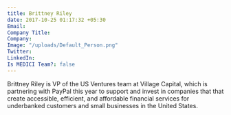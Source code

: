 ```yaml
---
title: Brittney Riley
date: 2017-10-25 01:17:32 +05:30
Email: 
Company Title: 
Company: 
Image: "/uploads/Default_Person.png"
Twitter: 
LinkedIn: 
Is MEDICI Team?: false
---
```


Brittney Riley is VP of the US Ventures team at Village Capital, which is partnering
with PayPal this year to support and invest in companies that that create accessible, efficient, and affordable financial services for underbanked customers and small businesses in the United States.